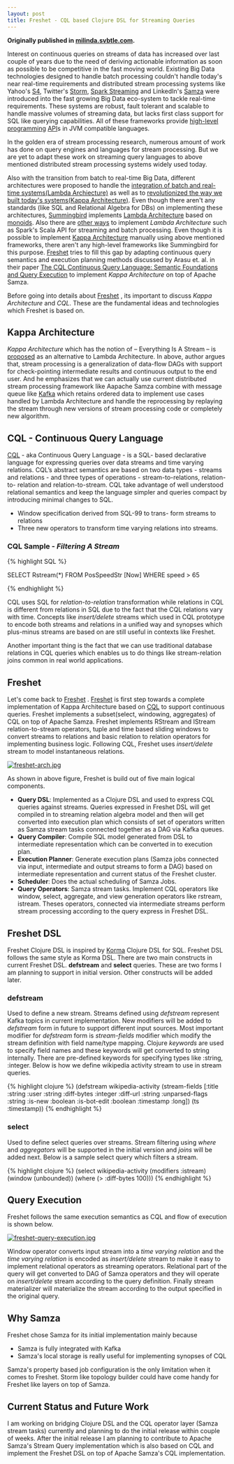 ```yaml
---
layout: post
title: Freshet - CQL based Clojure DSL for Streaming Queries
---
```


**Originally published in [milinda.svbtle.com](http://milinda.svbtle.com/freshet-cql-based-clojure-dsl-for-streaming-queries).**

Interest on continuous queries on streams of data has increased over last couple of years due to the need of deriving actionable information as soon as possible to be competitive in the fast moving world. Existing Big Data technologies designed to handle batch processing couldn't handle today's near real-time requirements and distributed stream processing systems like Yahoo's [S4](http://incubator.apache.org/s4/), Twitter's [Storm](https://storm.apache.org/), [Spark Streaming](https://spark.apache.org/streaming/) and LinkedIn's [Samza](http://samza.incubator.apache.org/) were introduced into the fast growing Big Data eco-system to tackle real-time requirements. These systems are robust, fault tolerant and scalable to handle massive volumes of streaming data, but lacks first class support for SQL like querying capabilities. All of these frameworks provide [high-level](http://samza.incubator.apache.org/learn/documentation/0.8/api/overview.html) [programming](https://storm.apache.org/documentation/Trident-tutorial.html) [API](https://spark.apache.org/docs/latest/streaming-programming-guide.html)s in JVM compatible languages.

In the golden era of stream processing research, numerous amount of work has done on query engines and languages for stream processing. But we are yet to adapt these work on streaming query languages to above mentioned distributed stream processing systems widely used today.

Also with the transition from batch to real-time Big Data, different architectures were proposed to handle the [integration of batch and real-time systems(Lambda Archiecture)](http://lambda-architecture.net/) as well as to [revolutionized the way we built today's systems(Kappa Architecture)](http://www.kappa-architecture.com/). Even though there aren't any standards (like SQL and Relational Algebra for DBs) on implementing these architectures, [Summingbird](https://github.com/twitter/summingbird) implements [Lambda Architecture](http://lambda-architecture.net/) based on [monoids](http://en.wikipedia.org/wiki/Monoid). Also there are [other ways](http://spark-summit.org/2014/talk/applying-the-lambda-architecture-with-spark) to implement *Lambda Architecture* such as Spark's Scala API for streaming and batch processing. Even though it is possible to implement [Kappa Architecture](http://www.kappa-architecture.com/) manually using above mentioned frameworks, there aren't any high-level frameworks like Summingbird for this purpose. [Freshet](https://github.com/milinda/Freshet) tries to fill this gap by adapting continuous query semantics and execution planning methods discussed by Arasu et. al. in their paper [The CQL Continuous Query Language: Semantic Foundations and Query Execution](https://cs.uwaterloo.ca/~david/cs848/stream-cql.pdf) to implement *Kappa Architecture* on top of Apache Samza.

Before going into details about [Freshet](https://github.com/milinda/Freshet) , its important to discuss *Kappa Architecture* and *CQL*. These are the fundamental ideas and technologies which Freshet is based on.

## Kappa Architecture

*Kappa Architecture* which has the notion of – Everything Is A Stream – is [proposed](http://radar.oreilly.com/2014/07/questioning-the-lambda-architecture.html) as an alternative to Lambda Architecture. In above, author  argues that, stream processing is a generalization of data-flow DAGs with support for check-pointing intermediate results and continuous output to the end user. And he emphasizes that we can actually use current distributed stream processing framework like Aapache Samza combine with message queue like [Kafka](http://kafka.apache.org/) which retains ordered data to implement use cases handled by Lambda Architecture and handle the reprocessing by replaying the stream through new versions of stream processing code or completely new algorithm.

## CQL - Continuous Query Language

[CQL](https://cs.uwaterloo.ca/~david/cs848/stream-cql.pdf) - aka Continuous Query Language - is a SQL- based declarative language for expressing queries over data streams and time varying relations. CQL’s abstract semantics are based on two data types - streams and relations - and three types of operations - stream-to-relations, relation-to- relation and relation-to-stream. CQL take advantage of well understood relational semantics and keep the language simpler and queries compact by introducing minimal changes to SQL.

- Window specification derived from SQL-99 to trans- form streams to relations
- Three new operators to transform time varying relations into streams.

### CQL Sample - *Filtering A Stream*

{% highlight SQL %}

SELECT Rstream(*)
FROM PosSpeedStr [Now]
WHERE speed > 65

{% endhighlight %}

CQL uses SQL for *relation-to-relation* transformation while relations in CQL is different from relations in SQL due to the fact that the CQL relations vary with time. Concepts like *insert/delete* streams which used in CQL prototype to encode both streams and relations in a unified way and synopses which plus-minus streams are based on are still useful in contexts like Freshet.

Another important thing is the fact that we can use traditional database relations in CQL queries which enables us to do things like stream-relation joins common in real world applications.

## Freshet

Let's come back to [Freshet](https://github.com/milinda/Freshet) . [Freshet](https://github.com/milinda/Freshet)  is first step towards a complete implementation of Kappa Architecture based on [CQL](https://cs.uwaterloo.ca/~david/cs848/stream-cql.pdf) to support continuous queries. Freshet implements a subset(select, windowing, aggregates) of CQL on top of Apache Samza. Freshet implements RStream and IStream relation-to-stream operators, tuple and time based sliding windows to convert streams to relations and basic relation to relation operators for implementing business logic. Following CQL, Freshet uses *insert/delete* stream to model instantaneous relations.

[![freshet-arch.jpg](https://d23f6h5jpj26xu.cloudfront.net/bzsmth0xzik1jq_small.jpg)](http://img.svbtle.com/bzsmth0xzik1jq.jpg)

As shown in above figure, Freshet is build out of five main logical components.

* **Query DSL**: Implemented as a Clojure DSL and used to express CQL queries against streams. Queries expressed in Freshet DSL will get compiled in to streaming relation algebra model and then will get converted into execution plan which consists of set of operators written as Samza stream tasks connected together as a DAG via Kafka queues.
* **Query Compiler**: Compile SQL model generated from DSL to intermediate representation which can be converted in to execution plan.
* **Execution Planner**: Generate execution plans (Samza jobs connected via input, intermediate and output streams to form a DAG) based on intermediate representation and current status of the Freshet cluster.
* **Scheduler**: Does the actual scheduling of Samza Jobs.
* **Query Operators**: Samza stream tasks. Implement
CQL operators like window, select, aggregate, and view generation operators like rstream, istream. Theses operators, connected via intermediate streams perform stream processing according to the query express in Freshet DSL.

## Freshet DSL

Freshet Clojure DSL is inspired by [Korma](http://sqlkorma.com/) Clojure DSL for SQL. Freshet DSL follows the same style as Korma DSL. There are two main constructs in current Freshet DSL. **defstream** and **select** queries. These are two forms I am planning to support in initial version. Other constructs will be added later.

### defstream

Used to define a new stream. Streams defined using *defstream* represent Kafka topics in current implementation. New modifiers will be added to *defstream* form in future to support different input sources. Most important modifier for *defstream* form is *stream-fields* modifier which modify the stream definition with field name/type mapping. Clojure *keywords* are used to specify field names and these keywords will get converted to string internally. There are pre-defined keywords for specifying types like :string, :integer. Below is how we define wikipedia activity stream to use in stream queries.

{% highlight clojure %}
(defstream wikipedia-activity
  (stream-fields [:title :string
    :user :string
    :diff-bytes :integer
    :diff-url :string
    :unparsed-flags :string
    :is-new :boolean
    :is-bot-edit :boolean
    :timestamp :long])
    (ts :timestamp))
{% endhighlight %}


### select

Used to define select queries over streams. Stream filtering using *where* and *aggregators* will be supported in the initial version and *joins* will be added next. Below is a sample select query which filters a stream.

{% highlight clojure %}
    (select wikipedia-activity
      (modifiers :istream)
      (window (unbounded))
      (where (> :diff-bytes 100)))
{% endhighlight %}


## Query Execution

Freshet follows the same execution semantics as CQL and flow of execution is shown below.

[![freshet-query-execution.jpg](https://d23f6h5jpj26xu.cloudfront.net/csdnd7s46rbvq_small.jpg)](http://img.svbtle.com/csdnd7s46rbvq.jpg)

Window operator converts input stream into a *time varying relation* and the *time varying relation* is encoded as *insert/delete* stream to make it easy to implement relational operators as streaming operators. Relational part of the query will get converted to DAG of Samza operators and they will operate on *insert/delete* stream according to the query definition. Finally stream materializer will materialize the stream according to the output specified in the original query.

## Why Samza

Freshet chose Samza for its initial implementation mainly because

* Samza is fully integrated with Kafka
* Samza's local storage is really useful for implementing synopses of CQL

Samza's property based job configuration is the only limitation when it comes to Freshet. Storm like topology builder could have come handy for Freshet like layers on top of Samza.

## Current Status and Future Work

I am working on bridging Clojure DSL and the CQL operator layer (Samza stream tasks) currently and planning to do the initial release within couple of weeks. After the initial release I am planning to contribute to Apache Samza's Stream Query implementation which is also based on CQL and implement the Freshet DSL on top of Apache Samza's CQL implementation.

